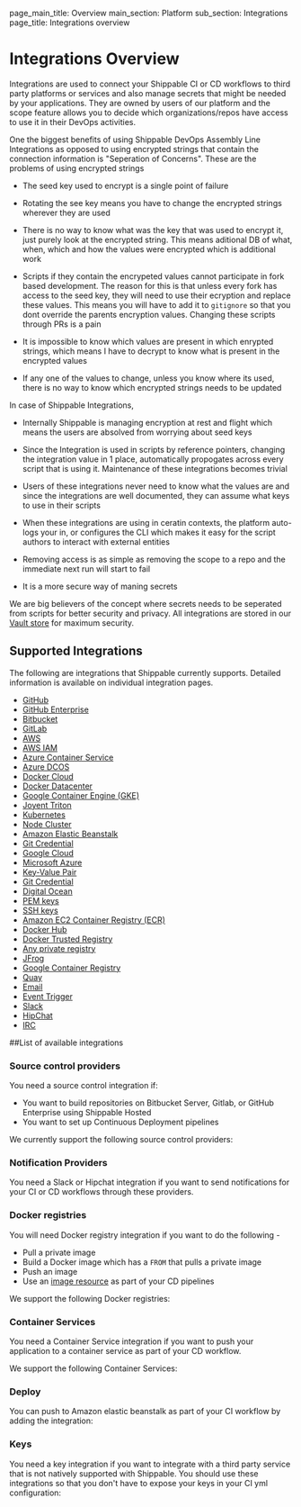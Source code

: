 page_main_title: Overview
main_section: Platform
sub_section: Integrations
page_title: Integrations overview

# Integrations Overview
Integrations are used to connect your Shippable CI or CD workflows to third party platforms or services and also manage secrets that might be needed by your applications. They are owned by users of our platform and the scope feature allows you to decide which organizations/repos have access to use it in their DevOps activities. 

One the biggest benefits of using Shippable DevOps Assembly Line Integrations as opposed to using encrypted strings that contain the connection information is "Seperation of Concerns". These are the problems of using encrypted strings

* The seed key used to encrypt is a single point of failure

* Rotating the see key means you have to change the encrypted strings wherever they are used
* There is no way to know what was the key that was used to encrypt it, just purely look at the encrypted string. This means aditional DB of what, when, which and how the values were encrypted which is additional work
* Scripts if they contain the encrypeted values cannot participate in fork based development. The reason for this is that unless every fork has access to the seed key, they will need to use their ecryption and replace these values. This means you will have to add it to `gitignore` so that you dont override the parents encryption values. Changing these scripts through PRs is a pain
* It is impossible to know which values are present in which enrypted strings, which means I have to decrypt to know what is present in the encrypted values
* If any one of the values to change, unless you know where its used, there is no way to know which encrypted strings needs to be updated

In case of Shippable Integrations,

* Internally Shippable is managing encryption at rest and flight which means the users are absolved from worrying about seed keys

* Since the Integration is used in scripts by reference pointers, changing the integration value in 1 place, automatically propogates across every script that is using it. Maintenance of these integrations becomes trivial
* Users of these integrations never need to know what the values are and since the integrations are well documented, they can assume what keys to use in their scripts
* When these integrations are using in ceratin contexts, the platform auto-logs your in, or configures the CLI which makes it easy for the script authors to interact with external entities
* Removing access is as simple as removing the scope to a repo and the immediate next run will start to fail
* It is a more secure way of maning secrets

We are big believers of the concept where secrets needs to be seperated from scripts for better security and privacy. All integrations are stored in our <a href="https://www.vaultproject.io/">Vault store</a> for maximum security.


## Supported Integrations 
The following are integrations that Shippable currently supports. Detailed information is available on individual integration pages.

- [GitHub](/platform/int-github/)
- [GitHub Enterprise](/platform/int-github-enterprise/)
- [Bitbucket](/platform/int-bitbucket/)
- [GitLab](/platform/int-gitlab/)
- [AWS](int-amazon-ecs/)
- [AWS IAM]()
- [Azure Container Service]()
- [Azure DCOS]()
- [Docker Cloud](int-docker-cloud/)
- [Docker Datacenter](int-docker-datacenter/)
- [Google Container Engine (GKE)](int-gke/)
- [Joyent Triton]()
- [Kubernetes](int-kubernetes/)
- [Node Cluster]()
- [Amazon Elastic Beanstalk](../deploy/aws-elastic-beanstalk/)
- [Git Credential]()
- [Google Cloud]() 
- [Microsoft Azure]()
- [Key-Value Pair]()
- [Git Credential]()
- [Digital Ocean]()
- [PEM keys](int-key-pem/)
- [SSH keys](int-key-ssh/)
- [Amazon EC2 Container Registry (ECR)](int-amazon-ecr/)
- [Docker Hub](int-docker-hub/)
- [Docker Trusted Registry](int-docker-trusted-registry/)
- [Any private registry](int-docker-trusted-registry/)
- [JFrog]()
- [Google Container Registry](int-gcr/)
- [Quay](int-quay/)
- [Email]()
- [Event Trigger]()
- [Slack](int-slack/)
- [HipChat](int-hipchat/)
- [IRC]()

<a name="listIntegrations"></a>
##List of available integrations

### Source control providers
You need a source control integration if:

- You want to build repositories on Bitbucket Server, Gitlab, or GitHub Enterprise using Shippable Hosted
- You want to set up Continuous Deployment pipelines

We currently support the following source control providers:


### Notification Providers

You need a Slack or Hipchat integration if you want to send notifications for your CI or CD workflows through these providers.


### Docker registries
You will need Docker registry integration if you want to do the following -

- Pull a private image  
- Build a Docker image which has a `FROM` that pulls a private image
- Push an image
- Use an [image resource](resource-image/) as part of your CD pipelines

We support the following Docker registries:


### Container Services

You need a Container Service integration if you want to push your application to a container service as part of your CD workflow.

We support the following Container Services:


### Deploy

You can push to Amazon elastic beanstalk as part of your CI workflow by adding the integration:


### Keys

You need a key integration if you want to integrate with a third party service that is not natively supported with Shippable. You should use these integrations so that you don't have to expose your keys in your CI yml configuration:


